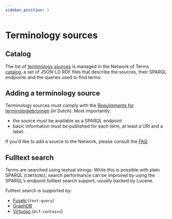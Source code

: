 ```yaml
---
sidebar_position: 3
---
```


# Terminology sources

## Catalog

The list of [terminology sources](../../glossary.md#terminology-source) is managed in the Network of Terms [catalog](https://github.com/netwerk-digitaal-erfgoed/network-of-terms/tree/master/packages/network-of-terms-catalog),
a set of JSON-LD RDF files that describe the sources, their SPARQL endpoints and the queries used to find terms.

## Adding a terminology source

Terminology sources must comply with the [Requirements for terminologiebronnen](https://netwerk-digitaal-erfgoed.github.io/requirements-terminologiebronnen/) (in Dutch).
Most importantly:

* the source must be available as a SPARQL endpoint
* basic information must be published for each term, at least a URI and a label. 

If you’d like to add a source to the Network, please consult the [FAQ](https://termennetwerk.netwerkdigitaalerfgoed.nl/faq2).

## Fulltext search

Terms are searched using textual strings. 
While this is possible with plain SPARQL (`CONTAINS`), search performance can be improved by using the SPARQL’s endpoint fulltext search support,
usually backed by Lucene.

Fulltext search is supported by:

* [Fuseki](https://jena.apache.org/documentation/query/text-query.html) (`text:query`)
* [GraphDB](https://graphdb.ontotext.com/documentation/10.8/full-text-search.html) 
* [Virtuoso](https://docs.openlinksw.com/virtuoso/bifcontainsoptions/) (`bif:contains`)
